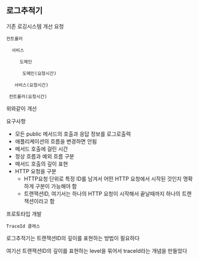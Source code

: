 ## 로그추적기 

기존 로깅시스템 개선 요청

```
컨트롤러

  서비스

     도메인

      도메인(요청시간)

   서비스(요청시간)

 컨트롤러(요청시간)
```

위와같이 개선



요구사항

- 모든 public 메서드의 호출과 응답 정보를 로그로출력
- 애플리케이션의 흐름을 변경하면 안됨
- 메서드 호출에 걸린 시간
- 정상 흐름과 예외 흐름 구분
- 메서드 호출의 깊이 표현
- HTTP 요청을 구분
  - HTTP요청 단위로 특정 ID를 남겨서 어떤 HTTP 요청에서 시작된 것인지 명확하게 구분이 가능해야 함
  - 트랜잭션ID, 여기서는 하나의 HTTP 요청이 시작해서 끝날때까지 하나의 트랜잭션이라고 함



프로토타입 개발

`TraceId 클래스`

로그추적기는 트랜잭션ID의 깊이를 표현하는 방법이 필요하다

여기선 트랜잭션ID의 깊이를 표현하는 level을 묶어서 traceId라는 개념을 만들었다



